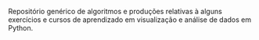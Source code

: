 Repositório genérico de algoritmos e produções relativas à alguns exercícios e cursos de aprendizado em visualização e análise de dados em Python.